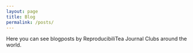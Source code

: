 ```yaml
---
layout: page
title: Blog
permalink: /posts/
---
```


Here you can see blogposts by ReproducibiliTea Journal Clubs around the world. 
